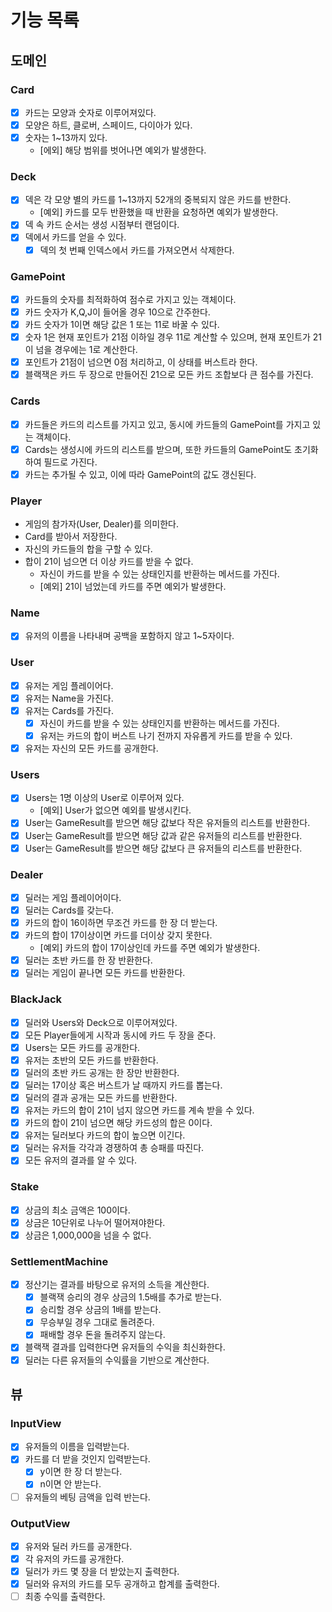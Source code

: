 # 기능 목록

## 도메인

### Card
- [x] 카드는 모양과 숫자로 이루어져있다.
- [x] 모양은 하트, 클로버, 스페이드, 다이아가 있다.
- [x] 숫자는 1~13까지 있다.
  - [에외] 해당 범위를 벗어나면 예외가 발생한다.

### Deck
- [x] 덱은 각 모양 별의 카드를 1~13까지 52개의 중복되지 않은 카드를 반한다.
  - [예외] 카드를 모두 반환했을 때 반환을 요청하면 예외가 발생한다.
- [x] 덱 속 카드 순서는 생성 시점부터 랜덤이다.
- [x] 덱에서 카드를 얻을 수 있다.
  - [x] 덱의 첫 번째 인덱스에서 카드를 가져오면서 삭제한다.

### GamePoint
- [x] 카드들의 숫자를 최적화하여 점수로 가지고 있는 객체이다.
- [x] 카드 숫자가 K,Q,J이 들어올 경우 10으로 간주한다.
- [x] 카드 숫자가 1이면 해당 값은 1 또는 11로 바꿀 수 있다.
- [x] 숫자 1은 현재 포인트가 21점 이하일 경우 11로 계산할 수 있으며, 현재 포인트가 21이 넘을 경우에는 1로 계산한다.
- [x] 포인트가 21점이 넘으면 0점 처리하고, 이 상태를 버스트라 한다.
- [x] 블랙잭은 카드 두 장으로 만들어진 21으로 모든 카드 조합보다 큰 점수를 가진다.

### Cards
- [x] 카드들은 카드의 리스트를 가지고 있고, 동시에 카드들의 GamePoint를 가지고 있는 객체이다.
- [x] Cards는 생성시에 카드의 리스트를 받으며, 또한 카드들의 GamePoint도 초기화하여 필드로 가진다.
- [x] 카드는 추가될 수 있고, 이에 따라 GamePoint의 값도 갱신된다.

### Player
- 게임의 참가자(User, Dealer)를 의미한다.
- Card를 받아서 저장한다.
- 자신의 카드들의 합을 구할 수 있다.
- 합이 21이 넘으면 더 이상 카드를 받을 수 없다.
  - 자신이 카드를 받을 수 있는 상태인지를 반환하는 메서드를 가진다.
  - [예외] 21이 넘었는데 카드를 주면 예외가 발생한다.

### Name
- [x] 유저의 이름을 나타내며 공백을 포함하지 않고 1~5자이다.

### User
- [x] 유저는 게임 플레이어다.
- [x] 유저는 Name을 가진다.
- [x] 유저는 Cards를 가진다.
  - [x] 자신이 카드를 받을 수 있는 상태인지를 반환하는 메서드를 가진다.
  - [x] 유저는 카드의 합이 버스트 나기 전까지 자유롭게 카드를 받을 수 있다.
- [x] 유저는 자신의 모든 카드를 공개한다.

### Users
- [x] Users는 1명 이상의 User로 이루어져 있다.
  - [예외] User가 없으면 예외를 발생시킨다.
- [x] User는 GameResult를 받으면 해당 값보다 작은 유저들의 리스트를 반환한다.
- [x] User는 GameResult를 받으면 해당 값과 같은 유저들의 리스트를 반환한다.
- [x] User는 GameResult를 받으면 해당 값보다 큰 유저들의 리스트를 반환한다.

### Dealer
- [x] 딜러는 게임 플레이어이다.
- [x] 딜러는 Cards를 갖는다.
- [x] 카드의 합이 16이하면 무조건 카드를 한 장 더 받는다.
- [x] 카드의 합이 17이상이면 카드를 더이상 갖지 못한다.
  - [예외] 카드의 합이 17이상인데 카드를 주면 예외가 발생한다.
- [x] 딜러는 초반 카드를 한 장 반환한다.
- [x] 딜러는 게임이 끝나면 모든 카드를 반환한다.

### BlackJack
- [x] 딜러와 Users와 Deck으로 이루어져있다.
- [x] 모든 Player들에게 시작과 동시에 카드 두 장을 준다.
- [x] Users는 모든 카드를 공개한다.
- [x] 유저는 초반의 모든 카드를 반환한다.
- [x] 딜러의 초반 카드 공개는 한 장만 반환한다.
- [x] 딜러는 17이상 혹은 버스트가 날 때까지 카드를 뽑는다.
- [x] 딜러의 결과 공개는 모든 카드를 반환한다.
- [x] 유저는 카드의 합이 21이 넘지 않으면 카드를 계속 받을 수 있다.
- [x] 카드의 합이 21이 넘으면 해당 카드성의 합은 0이다.
- [x] 유저는 딜러보다 카드의 합이 높으면 이긴다.
- [x] 딜러는 유저들 각각과 경쟁하여 총 승패를 따진다.
- [x] 모든 유저의 결과를 알 수 있다.

### Stake
- [x] 상금의 최소 금액은 100이다.
- [x] 상금은 10단위로 나누어 떨어져야한다.
- [x] 상금은 1,000,000을 넘을 수 없다.

### SettlementMachine
- [x] 정산기는 결과를 바탕으로 유저의 소득을 계산한다.
  - [x] 블랙잭 승리의 경우 상금의 1.5배를 추가로 받는다.
  - [x] 승리할 경우 상금의 1배를 받는다.
  - [x] 무승부일 경우 그대로 돌려준다.
  - [x] 패배할 경우 돈을 돌려주지 않는다.
- [x] 블랙잭 결과를 입력한다면 유저들의 수익을 최신화한다.
- [x] 딜러는 다른 유저들의 수익률을 기반으로 계산한다.

## 뷰

### InputView

- [x] 유저들의 이름을 입력받는다.
- [x] 카드를 더 받을 것인지 입력받는다.
  - [x] y이면 한 장 더 받는다.
  - [x] n이면 안 받는다.
- [ ] 유저들의 베팅 금액을 입력 반는다.

### OutputView

- [x] 유저와 딜러 카드를 공개한다.
- [x] 각 유저의 카드를 공개한다.
- [x] 딜러가 카드 몇 장을 더 받았는지 출력한다.
- [x] 딜러와 유저의 카드를 모두 공개하고 합계를 출력한다.
- [ ] 최종 수익를 출력한다.
